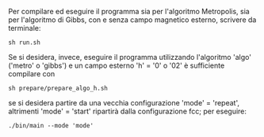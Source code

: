 Per compilare ed eseguire il programma sia per l'algoritmo Metropolis, sia per l'algoritmo di Gibbs, con e senza campo magnetico esterno, scrivere da terminale:

	sh run.sh

Se si desidera, invece, eseguire il programma utilizzando l'algoritmo 'algo' ('metro' o 'gibbs') e un campo esterno 'h' = '0' o '02' è sufficiente compilare con

	sh prepare/prepare_algo_h.sh

se si desidera partire da una vecchia configurazione 'mode' = 'repeat', altrimenti 'mode' = 'start' ripartirà dalla configurazione fcc; per eseguire:

	./bin/main --mode 'mode'
